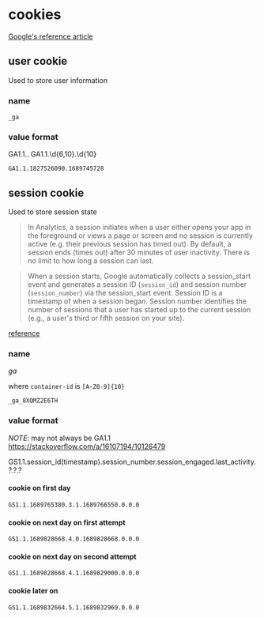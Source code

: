 # cookies

[Google's reference article](https://support.google.com/analytics/answer/11397207?hl=en)

## user cookie

Used to store user information

### name

    _ga

### value format

GA1.1.<id>.<timestamp>
GA1.1.\d{6,10}.\d{10}

`GA1.1.1827526090.1689745728`

## session cookie

Used to store session state

> In Analytics, a session initiates when a user either opens your app in the foreground or views a page or screen and no session is currently active (e.g. their previous session has timed out). By default, a session ends (times out) after 30 minutes of user inactivity. There is no limit to how long a session can last.

> When a session starts, Google automatically collects a session_start event and generates a session ID (`session_id`) and session number (`session_number`) via the session_start event. Session ID is a timestamp of when a session began. Session number identifies the number of sessions that a user has started up to the current session (e.g., a user's third or fifth session on your site).

[reference](https://support.google.com/analytics/answer/9191807)

### name

_ga_<container-id>

where `container-id` is `[A-Z0-9]{10}`

`_ga_8XQMZ2E6TH`

### value format

_NOTE_: may not always be GA1.1 https://stackoverflow.com/a/16107194/10126479

GS1.1.session_id(timestamp).session_number.session_engaged.last_activity.?.?.?

#### cookie on first day

    GS1.1.1689765380.3.1.1689766550.0.0.0

#### cookie on next day on first attempt

    GS1.1.1689828668.4.0.1689828668.0.0.0

#### cookie on next day on second attempt

    GS1.1.1689828668.4.1.1689829000.0.0.0

#### cookie later on

    GS1.1.1689832664.5.1.1689832969.0.0.0
